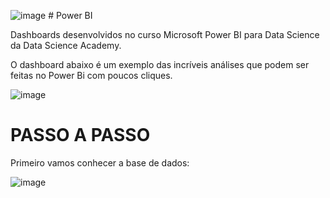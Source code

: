 ![image](https://user-images.githubusercontent.com/78691172/174146196-f11a9146-7c25-49da-95c4-658c1c39c11d.png) # Power BI




Dashboards desenvolvidos no curso Microsoft Power BI para Data Science da Data Science Academy.

O dashboard abaixo é um exemplo das incríveis análises que podem ser feitas no Power Bi com poucos cliques.



![image](https://user-images.githubusercontent.com/78691172/174144912-8bbaa288-e11a-432d-b5bd-76e243d684cc.png)


# PASSO A PASSO

Primeiro vamos conhecer a base de dados:



![image](https://user-images.githubusercontent.com/78691172/174146787-ffb8b461-1daf-4e40-9fc0-802b6942869a.png)
